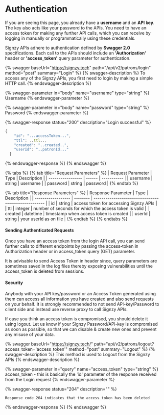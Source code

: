 # Authentication

If you are seeing this page, you already have a **username** and an **API key**. The key also acts like your password to the APIs. You need to have an access token for making any further API calls, which you can receive by logging in manually or programmatically using these credentials.

Signzy APIs adhere to authentication defined by **Swagger 2.0** specifications. Each call to the APIs should include an **'Authorization'** header or **'access\_token'** query parameter for authentication.

{% swagger baseUrl="https://signzy.tech" path="/api/v2/patrons/login" method="post" summary="Login" %}
{% swagger-description %}
To access any of the Signzy APIs, you first need to login by making a simple HTTP call.
{% endswagger-description %}

{% swagger-parameter in="body" name="username" type="string" %}
Username
{% endswagger-parameter %}

{% swagger-parameter in="body" name="password" type="string" %}
Password
{% endswagger-parameter %}

{% swagger-response status="200" description="Login successful" %}
```javascript
{
    "id": "...accessToken...",
    "ttl": ..ttl..,
    "created": "..created..",
    "userId": "..patronId..."
  }
```
{% endswagger-response %}
{% endswagger %}

{% tabs %}
{% tab title="Request Parameters" %}
| Request Parameter | Type   | Description |
| ----------------- | ------ | ----------- |
| username          | string | username    |
| password          | string | password    |
{% endtab %}

{% tab title="Response Parameters" %}
| Response Parameter | Type     | Description                                           |
| ------------------ | -------- | ----------------------------------------------------- |
| id                 | string   | access token for accessing Signzy APIs                |
| ttl                | integer  | number of seconds for which the access token is valid |
| created            | datetime | timestamp when access token is created                |
| userId             | string   | your userId as on file                                |
{% endtab %}
{% endtabs %}

#### Sending Authenticated Requests

Once you have an access token from the login API call, you can send further calls to different endpoints by passing the access-token in Authorization header or in access\_token query (GET) parameter.

It is advisable to send Access Token in header since, query parameters are sometimes saved in the log files thereby exposing vulnerabilities until the access\_token is deleted from sessions.

#### Security

Anybody with your API key/password or an Access Token generated using them can access all information you have created and also send requests on your behalf. It is strongly recommended to not send API-key/Password to client side and instead use reverse proxy to call Signzy APIs.

If case you think an access token is compromised, you should delete it using logout. Let us know if your Signzy Password/API-key is compromised as soon as possible, so that we can disable & create new ones and prevent any misuse of your data.



{% swagger baseUrl="https://signzy.tech/" path="api/v2/patrons/logout?access_token='access_token'" method="post" summary="Logout" %}
{% swagger-description %}
This method is used to Logout from the Signzy APIs
{% endswagger-description %}

{% swagger-parameter in="query" name="access_token" type="string" %}
access_token - this is basically the 'id' parameter of the response received from the Login request
{% endswagger-parameter %}

{% swagger-response status="204" description="" %}
```
Response code 204 indicates that the access_token has been deleted
```
{% endswagger-response %}
{% endswagger %}
